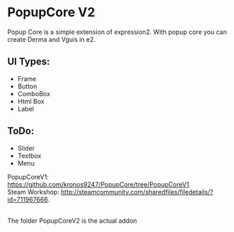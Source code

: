 # PopupCore V2

Popup Core is a simple extension of expression2. With popup core you can create Derma and Vguis in e2. 

<h2>UI Types:</h2>
<ul>
  <li>Frame</li>
  <li>Button</li>
  <li>ComboBox</li>
  <li>Html Box</li>
  <li>Label</li>
</ul>  

<h2>ToDo:</h2>
<ul>
  <li>Slider</li>
  <li>Textbox</li>
  <li>Menu</li>
</ul>  

PopupCoreV1: https://github.com/kronos9247/PopupCore/tree/PopupCoreV1.
<br>Steam Workshop: http://steamcommunity.com/sharedfiles/filedetails/?id=711967666.

<br>The folder PopupCoreV2 is the actual addon
